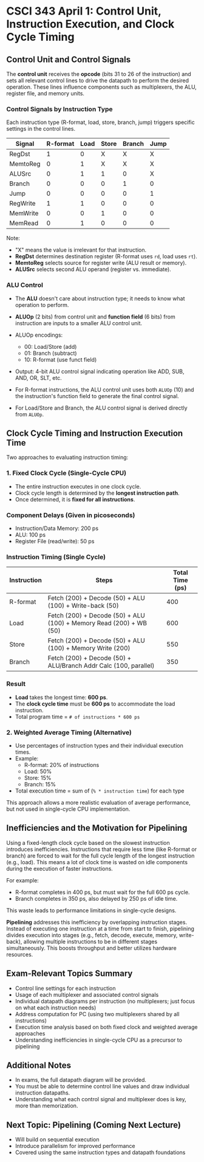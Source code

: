 # CSCI 343 April 1: Control Unit, Instruction Execution, and Clock Cycle Timing

## Control Unit and Control Signals

The **control unit** receives the **opcode** (bits 31 to 26 of the instruction) and sets all relevant control lines to drive the datapath to perform the desired operation. These lines influence components such as multiplexers, the ALU, register file, and memory units.

### Control Signals by Instruction Type

Each instruction type (R-format, load, store, branch, jump) triggers specific settings in the control lines.

| Signal   | R-format | Load | Store | Branch | Jump |
| -------- | -------- | ---- | ----- | ------ | ---- |
| RegDst   | 1        | 0    | X     | X      | X    |
| MemtoReg | 0        | 1    | X     | X      | X    |
| ALUSrc   | 0        | 1    | 1     | 0      | X    |
| Branch   | 0        | 0    | 0     | 1      | 0    |
| Jump     | 0        | 0    | 0     | 0      | 1    |
| RegWrite | 1        | 1    | 0     | 0      | 0    |
| MemWrite | 0        | 0    | 1     | 0      | 0    |
| MemRead  | 0        | 1    | 0     | 0      | 0    |

Note:

- "X" means the value is irrelevant for that instruction.
- **RegDst** determines destination register (R-format uses `rd`, load uses `rt`).
- **MemtoReg** selects source for register write (ALU result or memory).
- **ALUSrc** selects second ALU operand (register vs. immediate).

### ALU Control

- The **ALU** doesn't care about instruction type; it needs to know what operation to perform.
- **ALUOp** (2 bits) from control unit and **function field** (6 bits) from instruction are inputs to a smaller ALU control unit.
- ALUOp encodings:
  - 00: Load/Store (add)
  - 01: Branch (subtract)
  - 10: R-format (use funct field)
- Output: 4-bit ALU control signal indicating operation like ADD, SUB, AND, OR, SLT, etc.

- For R-format instructions, the ALU control unit uses both `ALUOp` (10) and the instruction's function field to generate the final control signal.
- For Load/Store and Branch, the ALU control signal is derived directly from `ALUOp`.

## Clock Cycle Timing and Instruction Execution Time

Two approaches to evaluating instruction timing:

### 1. Fixed Clock Cycle (Single-Cycle CPU)

- The entire instruction executes in one clock cycle.
- Clock cycle length is determined by the **longest instruction path**.
- Once determined, it is **fixed for all instructions**.

### Component Delays (Given in picoseconds)

- Instruction/Data Memory: 200 ps
- ALU: 100 ps
- Register File (read/write): 50 ps

### Instruction Timing (Single Cycle)

| Instruction | Steps                                                               | Total Time (ps) |
| ----------- | ------------------------------------------------------------------- | --------------- |
| R-format    | Fetch (200) + Decode (50) + ALU (100) + Write-back (50)             | 400             |
| Load        | Fetch (200) + Decode (50) + ALU (100) + Memory Read (200) + WB (50) | 600             |
| Store       | Fetch (200) + Decode (50) + ALU (100) + Memory Write (200)          | 550             |
| Branch      | Fetch (200) + Decode (50) + ALU/Branch Addr Calc (100, parallel)    | 350             |

### Result

- **Load** takes the longest time: **600 ps**.
- The **clock cycle time** must be **600 ps** to accommodate the load instruction.
- Total program time = `# of instructions * 600 ps`

### 2. Weighted Average Timing (Alternative)

- Use percentages of instruction types and their individual execution times.
- Example:
  - R-format: 20% of instructions
  - Load: 50%
  - Store: 15%
  - Branch: 15%
- Total execution time = sum of (`% * instruction time`) for each type

This approach allows a more realistic evaluation of average performance, but not used in single-cycle CPU implementation.

## Inefficiencies and the Motivation for Pipelining

Using a fixed-length clock cycle based on the slowest instruction introduces inefficiencies. Instructions that require less time (like R-format or branch) are forced to wait for the full cycle length of the longest instruction (e.g., load). This means a lot of clock time is wasted on idle components during the execution of faster instructions.

For example:

- R-format completes in 400 ps, but must wait for the full 600 ps cycle.
- Branch completes in 350 ps, also delayed by 250 ps of idle time.

This waste leads to performance limitations in single-cycle designs.

**Pipelining** addresses this inefficiency by overlapping instruction stages. Instead of executing one instruction at a time from start to finish, pipelining divides execution into stages (e.g., fetch, decode, execute, memory, write-back), allowing multiple instructions to be in different stages simultaneously. This boosts throughput and better utilizes hardware resources.

## Exam-Relevant Topics Summary

- Control line settings for each instruction
- Usage of each multiplexer and associated control signals
- Individual datapath diagrams per instruction (no multiplexers; just focus on what each instruction needs)
- Address computation for PC (using two multiplexers shared by all instructions)
- Execution time analysis based on both fixed clock and weighted average approaches
- Understanding inefficiencies in single-cycle CPU as a precursor to pipelining

## Additional Notes

- In exams, the full datapath diagram will be provided.
- You must be able to determine control line values and draw individual instruction datapaths.
- Understanding what each control signal and multiplexer does is key, more than memorization.

## Next Topic: Pipelining (Coming Next Lecture)

- Will build on sequential execution
- Introduce parallelism for improved performance
- Covered using the same instruction types and datapath foundations
